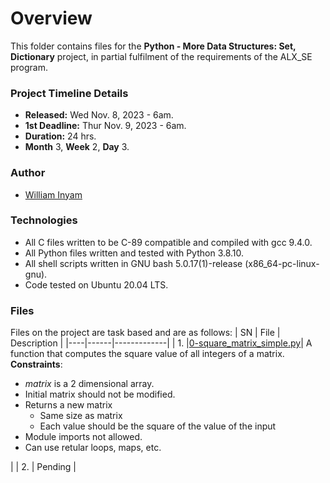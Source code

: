 # Overview #

This folder contains files for the **Python - More Data Structures: Set, Dictionary** project, in partial fulfilment of the requirements of the ALX_SE program.

### Project Timeline Details ###
- **Released:** Wed Nov. 8, 2023 - 6am.
- **1st Deadline:** Thur Nov. 9, 2023 - 6am.
- **Duration:** 24 hrs.
- **Month** 3, **Week** 2, **Day** 3.

### Author ###
- [William Inyam](https://github.com/thecypherzen/)

### Technologies ##
- All C files written to be C-89 compatible and compiled with gcc 9.4.0.
- All Python files written and tested with Python 3.8.10.
- All shell scripts written in GNU bash 5.0.17(1)-release (x86_64-pc-linux-gnu).
- Code tested on Ubuntu 20.04 LTS.

### Files ###
Files on the project are task based and are as follows:
| SN | File | Description |
|----|------|-------------|
| 1. |[0-square_matrix_simple.py](https://github.com)| A function that computes the square value of all integers of a matrix.</br>**Constraints**:<ul><li>*matrix* is a 2 dimensional array.</li><li>Initial matrix should not be modified.</li><li>Returns a new matrix<ul><li>Same size as matrix</li><li>Each value should be the square of the value of the input</li></ul></li><li>Module imports not allowed.</li><li>Can use retular loops, maps, etc.</li></ul>|
| 2. | Pending |
